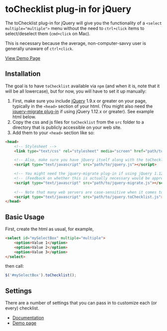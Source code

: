 # toChecklist plug-in for jQuery

The toChecklist plug-in for jQuery will give you the functionality of a `<select multiple="multiple">` menu without the need to `ctrl+click` items to select/deselect them (`cmd+click` on Mac).

This is necessary because the average, non-computer-savvy user is generally unaware of `ctrl+click`.

[View Demo Page](http://scotthorlbeck.com/code/tochecklist)


## Installation

The goal is to have `toChecklist` available via `npm` (and when it is, note that it will be all lowercase), but for now, you will have to set it up manually:

1.  First, make sure you include [jQuery](http://jquery.com) 1.9.x or greater on your page, typically in the `<head>` section of your html. (You might also need the [jquery-migrate plug-in](https://github.com/jquery/jquery-migrate) if using jQuery 1.12.x or greater). See example html below.
2.  Copy the css and js files for `toChecklist` from the `src` folder to a directory that is publicly accessible on your web site.
3.  Add them to your `<head>` section like so:


```html
<head>
	<!-- Stylesheet -->
	<link type="text/css" rel="stylesheet" media="screen" href="path/to/jquery.toChecklist.css" />

	<!-- Also, make sure you have jQuery itself along with the toChecklist plug-in -->
	<script type="text/javascript" src="path/to/jquery.js"></script>

	<!-- You might need the jquery-migrate plug-in if using jQuery 1.12.x or later -->
	<!-- (Feedback on whether this is actually necessary would be appreciated! -->
	<script type="text/javascript" src="path/to/jquery-migrate.js"></script>
	
	<!-- Note that many web servers are case-sensitive when it comes to file names -->
	<script type="text/javascript" src="path/to/jquery.toChecklist.js"></script>
</head>
```


## Basic Usage

First, create the html as usual, for example,



```html
<select id="mySelectBox" multiple="multiple">
	<option>Value 1</option>
	<option>Value 2</option>
	<option>Value 3</option>
</select>
```


then call:



```js
$('#mySelectBox').toChecklist();
```


## Settings

There are a number of settings that you can pass in to customize each (or every) checklist.

* [Documentation](https://github.com/shorlbeck/tochecklist/wiki)
* [Demo page](http://scotthorlbeck.com/code/tochecklist)


